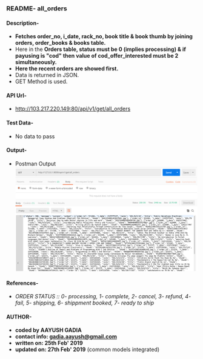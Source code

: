 ### README- all_orders


#### Description-
- **Fetches order_no, i_date, rack_no, book title & book thumb by joining orders, order_books & books table.**
- Here in the **Orders table, status must be 0 (implies processing) & if payusing is "cod" then value of cod_offer_interested must be 2 simultaneously.**
- **Here the recent orders are showed first.**
- Data is returned in JSON.
- GET Method is used.


#### API Url-
- http://103.217.220.149:80/api/v1/get/all_orders


#### Test Data-
- No data to pass


#### Output-
- Postman Output 
![Postman Output](output_postman_all_orders.png)


#### References-	
- *ORDER STATUS :: 
   0- processing, 1- complete, 2- cancel, 3- refund, 4- fail, 5- shipping, 6- shippment booked, 7- ready to ship*


#### AUTHOR-
- **coded by AAYUSH GADIA** 
- **contact info: gadia.aayush@gmail.com**
- **written on: 25th Feb' 2019**
- **updated on: 27th Feb' 2019** (common models integrated)
